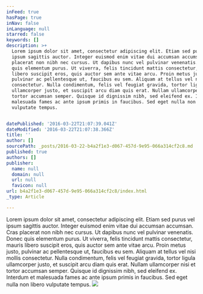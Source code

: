 ```yaml
---
inFeed: true
hasPage: true
inNav: false
inLanguage: null
starred: false
keywords: []
description: >+
  Lorem ipsum dolor sit amet, consectetur adipiscing elit. Etiam sed purus vel
  ipsum sagittis auctor. Integer euismod enim vitae dui accumsan accumsan. Cras
  placerat non nibh nec cursus. Ut dapibus nunc vel pulvinar venenatis. Donec
  quis elementum purus. Ut viverra, felis tincidunt mattis consectetur, mauris
  libero suscipit eros, quis auctor sem ante vitae arcu. Proin metus justo,
  pulvinar ac pellentesque ut, faucibus eu sem. Aliquam at tellus vel nisi mollis
  consectetur. Nulla condimentum, felis vel feugiat gravida, tortor ligula
  ullamcorper justo, et suscipit arcu diam quis erat. Nullam ullamcorper nisi et
  tortor accumsan semper. Quisque id dignissim nibh, sed eleifend ex. Interdum et
  malesuada fames ac ante ipsum primis in faucibus. Sed eget nulla non libero
  vulputate tempus.


datePublished: '2016-03-22T21:07:39.041Z'
dateModified: '2016-03-22T21:07:38.366Z'
title: ''
author: []
sourcePath: _posts/2016-03-22-b4a2f1e3-d067-457d-9e95-066a314cf2c8.md
published: true
authors: []
publisher:
  name: null
  domain: null
  url: null
  favicon: null
url: b4a2f1e3-d067-457d-9e95-066a314cf2c8/index.html
_type: Article

---
```

Lorem ipsum dolor sit amet, consectetur adipiscing elit. Etiam sed purus vel ipsum sagittis auctor. Integer euismod enim vitae dui accumsan accumsan. Cras placerat non nibh nec cursus. Ut dapibus nunc vel pulvinar venenatis. Donec quis elementum purus. Ut viverra, felis tincidunt mattis consectetur, mauris libero suscipit eros, quis auctor sem ante vitae arcu. Proin metus justo, pulvinar ac pellentesque ut, faucibus eu sem. Aliquam at tellus vel nisi mollis consectetur. Nulla condimentum, felis vel feugiat gravida, tortor ligula ullamcorper justo, et suscipit arcu diam quis erat. Nullam ullamcorper nisi et tortor accumsan semper. Quisque id dignissim nibh, sed eleifend ex. Interdum et malesuada fames ac ante ipsum primis in faucibus. Sed eget nulla non libero vulputate tempus.
![](https://the-grid-user-content.s3-us-west-2.amazonaws.com/76f3414f-c7ad-49b9-bc23-e9ae7af419f4.jpg)
